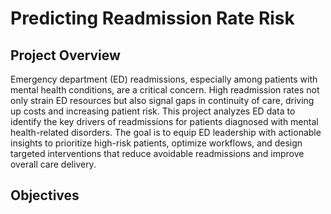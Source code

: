 # Predicting Readmission Rate Risk

## Project Overview
Emergency department (ED) readmissions, especially among patients with mental health conditions, are a critical concern. High readmission rates not only strain ED resources but also signal gaps in continuity of care, driving up costs and increasing patient risk. This project analyzes ED data to identify the key drivers of readmissions for patients diagnosed with mental health-related disorders. The goal is to equip ED leadership with actionable insights to prioritize high-risk patients, optimize workflows, and design targeted interventions that reduce avoidable readmissions and improve overall care delivery.

## Objectives
